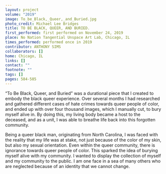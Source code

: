 ```yaml
---
layout: project
volume: "2019"
image: To_be_Black,_Queer,_and_Buried.jpg
photo_credit: Michael Lee Bridges
title: TO BE BLACK, QUEER, AND BURIED.
first_performed: first performed on November 24, 2019
place: No Nation Tangential Unspace Art Lab, Chicago, IL
times_performed: performed once in 2019
contributor: ANTHONY SIMS
collaborators: []
home: Chicago, IL
links: []
contact: ""
footnote: ""
tags: []
pages: 584-585
---
```


“To Be Black, Queer, and Buried” was a durational piece that I created to embody the black queer experience. Over several months I had researched and gathered different cases of hate crimes towards queer people of color, and ended up with over four thousand images, which I manually cut, to bury myself alive in. By doing this, my living body became a host to the deceased, and as a unit, I was able to breathe life back into this forgotten community.

Being a queer black man, originating from North Carolina, I was faced with the reality that my life was at stake, not just because of the color of my skin, but also my sexual orientation. Even within the queer community, there is ignorance towards queer people of color. This sparked the idea of burying myself alive with my community. I wanted to display the collection of myself and my community to the public. I am one face in a sea of many others who are neglected because of an identity that we cannot change.
